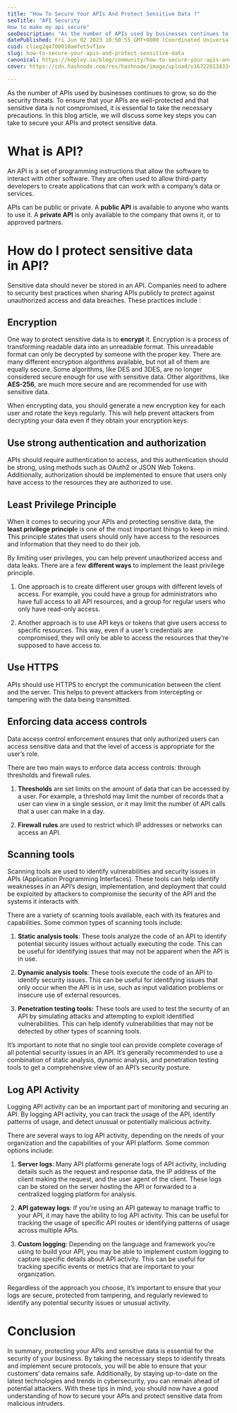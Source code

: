 ```yaml
---
title: "How To Secure Your APIs And Protect Sensitive Data ?"
seoTitle: "API Security 
How to make my api secure"
seoDescription: "As the number of APIs used by businesses continues to grow, so do the security threats. To ensure that your APIs are well-protected and that sensitive data"
datePublished: Fri Jun 02 2023 10:50:55 GMT+0000 (Coordinated Universal Time)
cuid: clieg2q4700010amfet5vf1ov
slug: how-to-secure-your-apis-and-protect-sensitive-data
canonical: https://keploy.io/blog/community/how-to-secure-your-apis-and-protect-sensitive-data
cover: https://cdn.hashnode.com/res/hashnode/image/upload/v1672201343349/ce36b140-9e68-4f98-827d-300666655300.png

---
```


As the number of APIs used by businesses continues to grow, so do the security threats. To ensure that your APIs are well-protected and that sensitive data is not compromised, it is essential to take the necessary precautions. In this blog article, we will discuss some key steps you can take to secure your APIs and protect sensitive data.

# What is API?

An API is a set of programming instructions that allow the software to interact with other software. They are often used to allow third-party developers to create applications that can work with a company’s data or services.

APIs can be public or private. A **public API** is available to anyone who wants to use it. A **private API** is only available to the company that owns it, or to approved partners.

# How do I protect sensitive data in API?

Sensitive data should never be stored in an API. Companies need to adhere to security best practices when sharing APIs publicly to protect against unauthorized access and data breaches. These practices include :

## Encryption

One way to protect sensitive data is to **encrypt** it. Encryption is a process of transforming readable data into an unreadable format. This unreadable format can only be decrypted by someone with the proper key. There are many different encryption algorithms available, but not all of them are equally secure. Some algorithms, like DES and 3DES, are no longer considered secure enough for use with sensitive data. Other algorithms, like **AES-256**, are much more secure and are recommended for use with sensitive data.

When encrypting data, you should generate a new encryption key for each user and rotate the keys regularly. This will help prevent attackers from decrypting your data even if they obtain your encryption keys.

## Use strong authentication and authorization

APIs should require authentication to access, and this authentication should be strong, using methods such as OAuth2 or JSON Web Tokens. Additionally, authorization should be implemented to ensure that users only have access to the resources they are authorized to use.

## **Least Privilege Principl**e

When it comes to securing your APIs and protecting sensitive data, the **least privilege principl**e is one of the most important things to keep in mind. This principle states that users should only have access to the resources and information that they need to do their job.

By limiting user privileges, you can help prevent unauthorized access and data leaks. There are a few **different ways** to implement the least privilege principle.

1. One approach is to create different user groups with different levels of access. For example, you could have a group for administrators who have full access to all API resources, and a group for regular users who only have read-only access.
    
2. Another approach is to use API keys or tokens that give users access to specific resources. This way, even if a user’s credentials are compromised, they will only be able to access the resources that they’re supposed to have access to.
    

## Use HTTPS

APIs should use HTTPS to encrypt the communication between the client and the server. This helps to prevent attackers from intercepting or tampering with the data being transmitted.

## Enforcing data access controls

Data access control enforcement ensures that only authorized users can access sensitive data and that the level of access is appropriate for the user’s role.

There are two main ways to enforce data access controls: through thresholds and firewall rules.

1. **Thresholds** are set limits on the amount of data that can be accessed by a user. For example, a threshold may limit the number of records that a user can view in a single session, or it may limit the number of API calls that a user can make in a day.
    
2. **Firewall rules** are used to restrict which IP addresses or networks can access an API.
    

## Scanning tools

Scanning tools are used to identify vulnerabilities and security issues in APIs (Application Programming Interfaces). These tools can help identify weaknesses in an API’s design, implementation, and deployment that could be exploited by attackers to compromise the security of the API and the systems it interacts with.

There are a variety of scanning tools available, each with its features and capabilities. Some common types of scanning tools include:

1. **Static analysis tools**: These tools analyze the code of an API to identify potential security issues without actually executing the code. This can be useful for identifying issues that may not be apparent when the API is in use.
    
2. **Dynamic analysis tools**: These tools execute the code of an API to identify security issues. This can be useful for identifying issues that only occur when the API is in use, such as input validation problems or insecure use of external resources.
    
3. **Penetration testing tools:** These tools are used to test the security of an API by simulating attacks and attempting to exploit identified vulnerabilities. This can help identify vulnerabilities that may not be detected by other types of scanning tools.
    

It’s important to note that no single tool can provide complete coverage of all potential security issues in an API. It’s generally recommended to use a combination of static analysis, dynamic analysis, and penetration testing tools to get a comprehensive view of an API’s security posture.

## **Log API Activity**

Logging API activity can be an important part of monitoring and securing an API. By logging API activity, you can track the usage of the API, identify patterns of usage, and detect unusual or potentially malicious activity.

There are several ways to log API activity, depending on the needs of your organization and the capabilities of your API platform. Some common options include:

1. **Server logs**: Many API platforms generate logs of API activity, including details such as the request and response data, the IP address of the client making the request, and the user agent of the client. These logs can be stored on the server hosting the API or forwarded to a centralized logging platform for analysis.
    
2. **API gateway logs**: If you’re using an API gateway to manage traffic to your API, it may have the ability to log API activity. This can be useful for tracking the usage of specific API routes or identifying patterns of usage across multiple APIs.
    
3. **Custom logging**: Depending on the language and framework you’re using to build your API, you may be able to implement custom logging to capture specific details about API activity. This can be useful for tracking specific events or metrics that are important to your organization.
    

Regardless of the approach you choose, it’s important to ensure that your logs are secure, protected from tampering, and regularly reviewed to identify any potential security issues or unusual activity.

# Conclusion

In summary, protecting your APIs and sensitive data is essential for the security of your business. By taking the necessary steps to identify threats and implement secure protocols, you will be able to ensure that your customers’ data remains safe. Additionally, by staying up-to-date on the latest technologies and trends in cybersecurity, you can remain ahead of potential attackers. With these tips in mind, you should now have a good understanding of how to secure your APIs and protect sensitive data from malicious intruders.